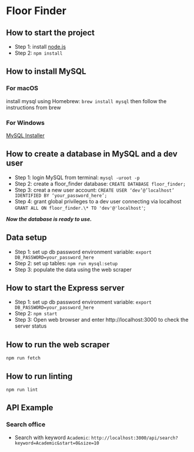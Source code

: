 # Floor Finder

## How to start the project

- Step 1: install [node.js](https://nodejs.org/en/download/)
- Step 2: `npm install`

## How to install MySQL

### For macOS

install mysql using Homebrew: `brew install mysql` then follow the instructions from brew

### For Windows

[MySQL Installer](https://dev.mysql.com/downloads/installer/)

## How to create a database in MySQL and a dev user

- Step 1: login MySQL from terminal: `mysql -uroot -p`
- Step 2: create a floor_finder database: `CREATE DATABASE floor_finder;`
- Step 3: creat a new user account: `CREATE USER ‘dev’@’localhost’ IDENTIFIED BY ‘your_password_here’;`
- Step 4: grant global privileges to a dev user connecting via localhost `GRANT ALL ON floor_finder.\* TO 'dev'@'localhost'`;

**_Now the database is ready to use._**

## Data setup

- Step 1: set up db password environment variable: `export DB_PASSWORD=your_password_here`
- Step 2: set up tables: `npm run mysql:setup`
- Step 3: populate the data using the web scraper

## How to start the Express server

- Step 1: set up db password environment variable: `export DB_PASSWORD=your_password_here`
- Step 2: `npm start`
- Step 3: Open web browser and enter http://localhost:3000 to check the server status

## How to run the web scraper

`npm run fetch`

## How to run linting

`npm run lint`

## API Example

### Search office

- Search with keyword `Academic`: `http://localhost:3000/api/search?keyword=Academic&start=0&size=10`
